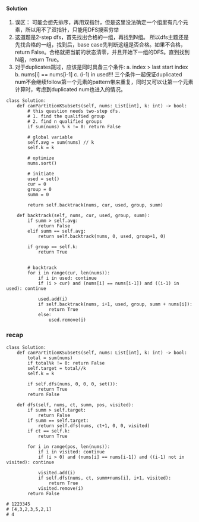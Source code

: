 #### Solution
1. 误区： 可能会想先排序，再用双指针，但是这里没法确定一个组里有几个元素，所以用不了双指针，只能用DFS搜索穷举 <br />
2. 这道题是2-step dfs，首先找出合格的一组，再找到N组。 所以dfs主题还是先找合格的一组，找到后，base case先判断这组是否合格。如果不合格，return False。合格就把当前的状态清零，并且开始下一组的DFS。直到找到N组，return True。 <br />
3. 对于duplicates跳过，应该是同时具备三个条件: a. index > last start index b. nums[i] == nums[i-1] c. (i-1) in used!!! 三个条件一起保证duplicated num不会继续follow第一个元素的pattern带来重复，同时又可以让第一个元素计算时，考虑到duplicated num也进入的情况。
```
class Solution:
    def canPartitionKSubsets(self, nums: List[int], k: int) -> bool:
        # this question needs two-step dfs.
        # 1. find the qualified group
        # 2. find n qualified groups
        if sum(nums) % k != 0: return False
        
        # global variable
        self.avg = sum(nums) // k
        self.k = k
        
        # optimize
        nums.sort()
        
        # initiate
        used = set()
        cur = 0
        group = 0
        summ = 0
        
        return self.backtrack(nums, cur, used, group, summ)
        
    def backtrack(self, nums, cur, used, group, summ):
        if summ > self.avg:
            return False
        elif summ == self.avg:
            return self.backtrack(nums, 0, used, group+1, 0)
        
        if group == self.k:
            return True
        
        
        # backtrack
        for i in range(cur, len(nums)):
            if i in used: continue
            if (i > cur) and (nums[i] == nums[i-1]) and ((i-1) in used): continue
            
            used.add(i)
            if self.backtrack(nums, i+1, used, group, summ + nums[i]):
                return True
            else:
                used.remove(i)
```


### recap
```
class Solution:
    def canPartitionKSubsets(self, nums: List[int], k: int) -> bool:
        total = sum(nums)
        if total%k != 0: return False
        self.target = total//k
        self.k = k
        
        if self.dfs(nums, 0, 0, 0, set()):
            return True
        return False
    
    def dfs(self, nums, ct, summ, pos, visited):
        if summ > self.target:
            return False
        if summ == self.target:
            return self.dfs(nums, ct+1, 0, 0, visited)
        if ct == self.k:
            return True
        
        for i in range(pos, len(nums)):
            if i in visited: continue
            if (i > 0) and (nums[i] == nums[i-1]) and ((i-1) not in visited): continue
                
            visited.add(i)
            if self.dfs(nums, ct, summ+nums[i], i+1, visited):
                return True
            visited.remove(i)
        return False

# 1223345
# [4,3,2,3,5,2,1]
# 4
```